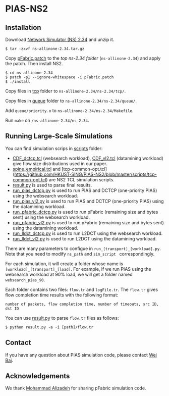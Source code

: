 # PIAS-NS2
## Installation
Download [Network Simulator (NS) 2.34](https://sourceforge.net/projects/nsnam/files/allinone/ns-allinone-2.34/) and unzip it.
```
$ tar -zxvf ns-allinone-2.34.tar.gz
```

Copy [pFabric.patch](https://github.com/HKUST-SING/PIAS-NS2/blob/master/pFabric.patch) to the *top ns-2.34 folder* (```ns-allinone-2.34```) and apply the patch. Then install NS2.
```
$ cd ns-allinone-2.34
$ patch -p1 --ignore-whitespace -i pFabric.patch
$ ./install
```
Copy files in [tcp](https://github.com/HKUST-SING/PIAS-NS2/tree/master/tcp) folder to ```ns-allinone-2.34/ns-2.34/tcp/```.

Copy files in [queue](https://github.com/HKUST-SING/PIAS-NS2/tree/master/queue) folder to ```ns-allinone-2.34/ns-2.34/queue/```.

Add ```queue/priority.o``` to ```ns-allinone-2.34/ns-2.34/Makefile```.
 
Run ```make``` on ```/ns-allinone-2.34/ns-2.34```.

## Running Large-Scale Simulations
You can find simulation scrips in [scripts](https://github.com/HKUST-SING/PIAS-NS2/tree/master/scripts) folder:
- [CDF_dctcp.tcl](https://github.com/HKUST-SING/PIAS-NS2/blob/master/scripts/CDF_dctcp.tcl) (websearch workload), [CDF_vl2.tcl](https://github.com/HKUST-SING/PIAS-NS2/blob/master/scripts/CDF_vl2.tcl) (datamining workload) give flow size distributions used in our paper.
- [spine_empirical.tcl](https://github.com/HKUST-SING/PIAS-NS2/blob/master/scripts/spine_empirical.tcl) and [tcp-common-opt.tcl] (https://github.com/HKUST-SING/PIAS-NS2/blob/master/scripts/tcp-common-opt.tcl) are NS2 TCL simulation scripts.  
- [result.py](https://github.com/HKUST-SING/PIAS-NS2/blob/master/scripts/result.py) is used to parse final results.  
- [run_pias_dctcp.py](https://github.com/HKUST-SING/PIAS-NS2/blob/master/scripts/run_pias_dctcp.py) is used to run PIAS and DCTCP (one-priority PIAS) using the websearch workload.
- [run_pias_vl2.py](https://github.com/HKUST-SING/PIAS-NS2/blob/master/scripts/run_pias_vl2.py) is used to run PIAS  and DCTCP (one-priority PIAS) using the datamining workload.
- [run_pfabric_dctcp.py](https://github.com/HKUST-SING/PIAS-NS2/blob/master/scripts/run_pfabric_dctcp.py) is used to run pFabric (remaining size and bytes sent) using the websearch workload.
- [run_pfabric_vl2.py](https://github.com/HKUST-SING/PIAS-NS2/blob/master/scripts/run_pfabric_vl2.py) is used to run pFabric (remaining size and bytes sent) using the datamining workload.
- [run_lldct_dctcp.py](https://github.com/HKUST-SING/PIAS-NS2/blob/master/scripts/run_lldct_dctcp.py) is used to run L2DCT using the websearch workload.
- [run_lldct_vl2.py](https://github.com/HKUST-SING/PIAS-NS2/blob/master/scripts/run_lldct_dctcp.py) is used to run L2DCT using the datamining workload.

There are many parameters to configue in `run_[transport]_[workload].py`. Note that you need to modify ```ns_path``` and ```sim_script ``` correspondingly. 

For each simulation, it will create a folder whose name is `[workload]_[transport]_[load]`. For example, if we run PIAS using the websearch workload at 90% load, we will get a folder named `websearch_pias_90`.

Each folder contains two files: ```flow.tr``` and ```logFile.tr```. The ```flow.tr``` gives flow completion time results with the following format:
```
number of packets, flow completion time, number of timeouts, src ID, dst ID
```

You can use [result.py](https://github.com/HKUST-SING/PIAS-NS2/blob/master/scripts/result.py) to parse ```flow.tr``` files as follows:
```
$ python result.py -a -i [path]/flow.tr
```

## Contact
If you have any question about PIAS simulation code, please contact [Wei Bai](http://sing.cse.ust.hk/~wei/).

## Acknowledgements
We thank [Mohammad Alizadeh](https://people.csail.mit.edu/alizadeh/) for sharing pFabric simulation code.  




